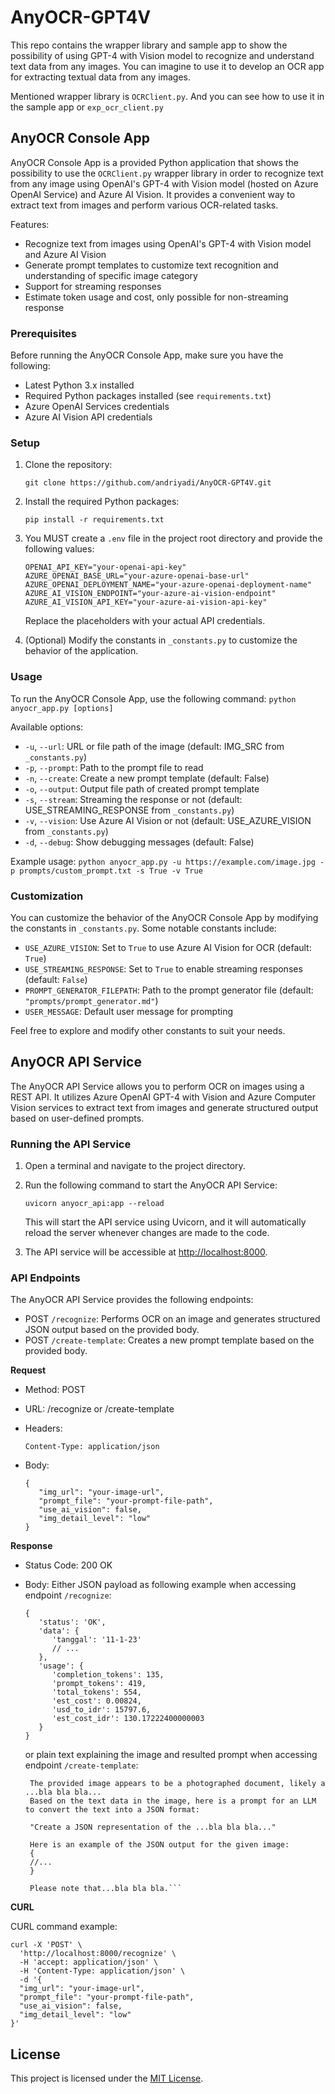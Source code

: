 # AnyOCR-GPT4V
This repo contains the wrapper library and sample app to show the possibility of using GPT-4 with Vision model to recognize and understand text data from any images. You can imagine to use it to develop an OCR app for extracting textual data from any images.

Mentioned wrapper library is `OCRClient.py`. And you can see how to use it in the sample app or `exp_ocr_client.py`

## AnyOCR Console App

AnyOCR Console App is a provided Python application that shows the possibility to use the `OCRClient.py` wrapper library in order to recognize text from any image using OpenAI's GPT-4 with Vision model (hosted on Azure OpenAI Service) and Azure AI Vision. It provides a convenient way to extract text from images and perform various OCR-related tasks.

Features:

- Recognize text from images using OpenAI's GPT-4 with Vision model and Azure AI Vision
- Generate prompt templates to customize text recognition and understanding of specific image category  
- Support for streaming responses
- Estimate token usage and cost, only possible for non-streaming response

### Prerequisites

Before running the AnyOCR Console App, make sure you have the following:

- Latest Python 3.x installed
- Required Python packages installed (see `requirements.txt`)  
- Azure OpenAI Services credentials
- Azure AI Vision API credentials

### Setup  

1. Clone the repository:

   ```
   git clone https://github.com/andriyadi/AnyOCR-GPT4V.git
   ```

2. Install the required Python packages:

   ```
   pip install -r requirements.txt
   ```

3. You MUST create a `.env` file in the project root directory and provide the following values:

   ```
   OPENAI_API_KEY="your-openai-api-key"
   AZURE_OPENAI_BASE_URL="your-azure-openai-base-url" 
   AZURE_OPENAI_DEPLOYMENT_NAME="your-azure-openai-deployment-name"
   AZURE_AI_VISION_ENDPOINT="your-azure-ai-vision-endpoint"
   AZURE_AI_VISION_API_KEY="your-azure-ai-vision-api-key"
   ```

   Replace the placeholders with your actual API credentials.

4. (Optional) Modify the constants in `_constants.py` to customize the behavior of the application.

### Usage

To run the AnyOCR Console App, use the following command:
`python anyocr_app.py [options]`

Available options:

- `-u`, `--url`: URL or file path of the image (default: IMG_SRC from `_constants.py`)
- `-p`, `--prompt`: Path to the prompt file to read  
- `-n`, `--create`: Create a new prompt template (default: False)
- `-o`, `--output`: Output file path of created prompt template
- `-s`, `--stream`: Streaming the response or not (default: USE_STREAMING_RESPONSE from `_constants.py`)
- `-v`, `--vision`: Use Azure AI Vision or not (default: USE_AZURE_VISION from `_constants.py`)
- `-d`, `--debug`: Show debugging messages (default: False)

Example usage:
`python anyocr_app.py -u https://example.com/image.jpg -p prompts/custom_prompt.txt -s True -v True`

### Customization

You can customize the behavior of the AnyOCR Console App by modifying the constants in `_constants.py`. Some notable constants include:

- `USE_AZURE_VISION`: Set to `True` to use Azure AI Vision for OCR (default: `True`)
- `USE_STREAMING_RESPONSE`: Set to `True` to enable streaming responses (default: `False`)
- `PROMPT_GENERATOR_FILEPATH`: Path to the prompt generator file (default: `"prompts/prompt_generator.md"`)
- `USER_MESSAGE`: Default user message for prompting

Feel free to explore and modify other constants to suit your needs.

## AnyOCR API Service

The AnyOCR API Service allows you to perform OCR on images using a REST API. It utilizes Azure OpenAI GPT-4 with Vision and Azure Computer Vision services to extract text from images and generate structured output based on user-defined prompts.

### Running the API Service

1. Open a terminal and navigate to the project directory.

2. Run the following command to start the AnyOCR API Service:

   ```
   uvicorn anyocr_api:app --reload
   ```

   This will start the API service using Uvicorn, and it will automatically reload the server whenever changes are made to the code.

3. The API service will be accessible at <http://localhost:8000>.

### API Endpoints

The AnyOCR API Service provides the following endpoints:

- POST `/recognize`: Performs OCR on an image and generates structured JSON output based on the provided body.
- POST `/create-template`: Creates a new prompt template based on the provided body.

**Request**

- Method: POST
- URL: /recognize or /create-template
- Headers:

  ```
  Content-Type: application/json
  ```
  
- Body:

  ```
  {
     "img_url": "your-image-url",
     "prompt_file": "your-prompt-file-path",
     "use_ai_vision": false,
     "img_detail_level": "low"
  }
  ```

**Response**

- Status Code: 200 OK
- Body:
  Either JSON payload as following example when accessing endpoint `/recognize`:

  ```
  {
     'status': 'OK',
     'data': {
        'tanggal': '11-1-23'
        // ...
     },
     'usage': {
        'completion_tokens': 135,
        'prompt_tokens': 419,
        'total_tokens': 554,
        'est_cost': 0.00824,
        'usd_to_idr': 15797.6,
        'est_cost_idr': 130.17222400000003
     }
  }
  ```

  or plain text explaining the image and resulted prompt when accessing endpoint `/create-template`:
  
  ```
   The provided image appears to be a photographed document, likely a ...bla bla bla...
   Based on the text data in the image, here is a prompt for an LLM to convert the text into a JSON format:

   "Create a JSON representation of the ...bla bla bla..."

   Here is an example of the JSON output for the given image:
   {
   //...
   }

   Please note that...bla bla bla.```

**CURL**

CURL command example:

```
curl -X 'POST' \
  'http://localhost:8000/recognize' \
  -H 'accept: application/json' \
  -H 'Content-Type: application/json' \
  -d '{
  "img_url": "your-image-url",
  "prompt_file": "your-prompt-file-path",
  "use_ai_vision": false,
  "img_detail_level": "low"
}'
```

## License

This project is licensed under the [MIT License](LICENSE).
